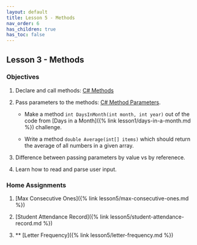 ```yaml
---
layout: default
title: Lesson 5 - Methods
nav_order: 6
has_children: true
has_toc: false
---
```


## Lesson 3 - Methods

### Objectives

1. Declare and call methods: [C# Methods](https://www.w3schools.com/cs/cs_methods.php)

2. Pass parameters to the methods: [C# Method Parameters](https://www.w3schools.com/cs/cs_method_parameters.php).

   * Make a method `int DaysInMonth(int month, int year)` out of the code from [Days in a Month]({% link lesson1/days-in-a-month.md %}) challenge.

   * Write a method `double Average(int[] items)` which should return the average of all numbers in a given array. 

3. Difference between passing parameters by value vs by referenece.

4. Learn how to read and parse user input.

### Home Assignments

1. [Max Consecutive Ones]({% link lesson5/max-consecutive-ones.md %})

2. [Student Attendance Record]({% link lesson5/student-attendance-record.md %})

3. \*\* [Letter Frequency]({% link lesson5/letter-frequency.md %})




